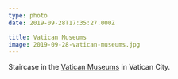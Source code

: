 ```yaml
---
type: photo
date: 2019-09-28T17:35:27.000Z

title: Vatican Museums
image: 2019-09-28-vatican-museums.jpg
---
```


Staircase in the [Vatican Museums](https://en.wikipedia.org/wiki/Vatican_Museums) in Vatican City.
